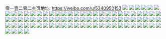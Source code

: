 零一壹二零二主页地址: https://weibo.com/u/5340950153 
![](https://wx4.sinaimg.cn/mw2000/005Ps57jly1h8xp2oz4uuj32c0340x6p.jpg) 
![](https://wx4.sinaimg.cn/mw2000/005Ps57jly1h8xp2nw0dkj30tl13gn6a.jpg) 
![](https://wx4.sinaimg.cn/mw2000/005Ps57jly1h8xp2qajfaj31541iu142.jpg) 
![](https://wx4.sinaimg.cn/mw2000/005Ps57jly1h8xp2pse5aj32c0340kjl.jpg) 
![](https://wx4.sinaimg.cn/mw2000/005Ps57jly1h8wtd07ombj30u01sx0yt.jpg) 
![](https://wx4.sinaimg.cn/mw2000/005Ps57jly1h8ps90xijjj32c0340e81.jpg) 
![](https://wx4.sinaimg.cn/mw2000/005Ps57jly1h8koupksjkj30u01syq7p.jpg) 
![](https://wx4.sinaimg.cn/mw2000/005Ps57jly1h8go2juy9dj30n511ndhv.jpg) 
![](https://wx4.sinaimg.cn/mw2000/005Ps57jly1h80jhnnq3jj30zo1bb48m.jpg) 
![](https://wx4.sinaimg.cn/mw2000/005Ps57jly1h7r03fshf9j30u01sy42x.jpg) 
![](https://wx4.sinaimg.cn/mw2000/005Ps57jly1h7q14mp89qj30u0140n6h.jpg) 
![](https://wx4.sinaimg.cn/mw2000/005Ps57jly1h7q14ncgizj30u0140aj0.jpg) 
![](https://wx4.sinaimg.cn/mw2000/005Ps57jly1h7q14m280jj30u014046i.jpg) 
![](https://wx4.sinaimg.cn/mw2000/005Ps57jly1h7q14nqy83j30u0140tfr.jpg) 
![](https://wx4.sinaimg.cn/mw2000/005Ps57jly1h7lgvp0unqj30i012xgnx.jpg) 
![](https://wx4.sinaimg.cn/mw2000/005Ps57jly1h7l43cbrhkj30wi1yc1cf.jpg) 
![](https://wx4.sinaimg.cn/mw2000/005Ps57jly1h7ine4g3ekj30u01sy795.jpg) 
![](https://wx4.sinaimg.cn/mw2000/005Ps57jly1h7indy83ukj30u01syjvr.jpg) 
![](https://wx4.sinaimg.cn/mw2000/005Ps57jly1h7flqqf06xj316o1kw7tq.jpg) 
![](https://wx4.sinaimg.cn/mw2000/005Ps57jly1h7flqpx8cqj316o1kwnju.jpg) 
![](https://wx4.sinaimg.cn/mw2000/005Ps57jly1h7d97ytpcyj316o1kw1hc.jpg) 
![](https://wx4.sinaimg.cn/mw2000/005Ps57jly1h7d97x6lq2j31o0280dlp.jpg) 
![](https://wx4.sinaimg.cn/mw2000/005Ps57jly1h7c8f91qqej31hc0u0are.jpg) 
![](https://wx4.sinaimg.cn/mw2000/005Ps57jly1h79vxy151mj30wi1yck4g.jpg) 
![](https://wx4.sinaimg.cn/mw2000/005Ps57jly1h74z070v87j30u014075k.jpg) 
![](https://wx4.sinaimg.cn/mw2000/005Ps57jly1h71ji0bjzfj30u01sy41y.jpg) 
![](https://wx4.sinaimg.cn/mw2000/005Ps57jly1h71ilr14lmj30wi0f70t4.jpg) 
![](https://wx4.sinaimg.cn/mw2000/005Ps57jly1h70e44r16vj30u0140jtv.jpg) 
![](https://wx4.sinaimg.cn/mw2000/005Ps57jly1h6re927qhvj320c20c7wh.jpg) 
![](https://wx4.sinaimg.cn/mw2000/005Ps57jly1h6d5b4k3hdj30u01syq83.jpg) 
![](https://wx4.sinaimg.cn/mw2000/005Ps57jly1h6bc5e7ducj31sc2ds49i.jpg) 
![](https://wx4.sinaimg.cn/mw2000/005Ps57jly1h6bc5epbwyj31kg0yhjz0.jpg) 
![](https://wx4.sinaimg.cn/mw2000/005Ps57jly1h6bc5farm7j31sc10xaw9.jpg) 
![](https://wx4.sinaimg.cn/mw2000/005Ps57jly1h69movkutzj31o0280799.jpg) 
![](https://wx4.sinaimg.cn/mw2000/005Ps57jly1h69ncde46yj31o02807wh.jpg) 
![](https://wx4.sinaimg.cn/mw2000/005Ps57jly1h69mou657lj31o0280jwh.jpg) 
![](https://wx4.sinaimg.cn/mw2000/005Ps57jly1h67puewh13j32c02c07wi.jpg) 
![](https://wx4.sinaimg.cn/mw2000/005Ps57jly1h676bxi87oj31o02800vw.jpg) 
![](https://wx4.sinaimg.cn/mw2000/005Ps57jly1h64a6sd52yj30sg2yo482.jpg) 
![](https://wx4.sinaimg.cn/mw2000/005Ps57jly1h63xbv6w0hj31vk2tc74q.jpg) 
![](https://wx4.sinaimg.cn/mw2000/005Ps57jly1h5zngog8dtj31o0280ngc.jpg) 
![](https://wx4.sinaimg.cn/mw2000/005Ps57jly1h5zngplu03j32801o077d.jpg) 
![](https://wx4.sinaimg.cn/mw2000/005Ps57jly1h5zngq7malj32801o0k9t.jpg) 
![](https://wx4.sinaimg.cn/mw2000/005Ps57jly1h5zngqqh4hj31o0280qk2.jpg) 
![](https://wx4.sinaimg.cn/mw2000/005Ps57jly1h5zngnra86j31o0280wtr.jpg) 
![](https://wx4.sinaimg.cn/mw2000/005Ps57jly1h5zngr9qr7j31o0280kb9.jpg) 
![](https://wx4.sinaimg.cn/mw2000/005Ps57jly1h5zngruodyj31o0280gpd.jpg) 
![](https://wx4.sinaimg.cn/mw2000/005Ps57jly1h5zngsjuivj31o0280nkw.jpg) 
![](https://wx4.sinaimg.cn/mw2000/005Ps57jly1h5zngt7boij31o0280n0p.jpg) 
![](https://wx4.sinaimg.cn/mw2000/005Ps57jly1h5sov8nrmvj32801o01kz.jpg) 
![](https://wx4.sinaimg.cn/mw2000/005Ps57jly1h5sov9f2yuj31dm1u5x5s.jpg) 
![](https://wx4.sinaimg.cn/mw2000/005Ps57jly1h5cph359x8j30vc15sgq9.jpg) 
![](https://wx4.sinaimg.cn/mw2000/005Ps57jly1h59lemmcbwj30mz0nzdje.jpg) 
![](https://wx4.sinaimg.cn/mw2000/005Ps57jly1h56la0gk35j30vc15s1ho.jpg) 
![](https://wx4.sinaimg.cn/mw2000/005Ps57jly1h56la2prrqj30vc15sqro.jpg) 
![](https://wx4.sinaimg.cn/mw2000/005Ps57jly1h56la12k1oj30py0ymwvk.jpg) 
![](https://wx4.sinaimg.cn/mw2000/005Ps57jly1h55kaie1noj32c0340x6q.jpg) 
![](https://wx4.sinaimg.cn/mw2000/005Ps57jly1h55kak2rw4j316o1kw7wh.jpg) 
![](https://wx4.sinaimg.cn/mw2000/005Ps57jly1h55kamonlrj32c0340x6q.jpg) 
![](https://wx4.sinaimg.cn/mw2000/005Ps57jly1h55kaclaw7j316o1kw7wh.jpg) 
![](https://wx4.sinaimg.cn/mw2000/005Ps57jly1h55kanx3dkj316o1kwe6z.jpg) 
![](https://wx4.sinaimg.cn/mw2000/005Ps57jly1h55kaqxkebj32c03404qr.jpg) 
![](https://wx4.sinaimg.cn/mw2000/005Ps57jly1h4ylte2u7ij30n01dswwl.jpg) 
![](https://wx4.sinaimg.cn/mw2000/005Ps57jly1h4ybddme7zj30vc0vc79l.jpg) 
![](https://wx4.sinaimg.cn/mw2000/005Ps57jly1h4ybddcucnj30vc0vc0yh.jpg) 
![](https://wx4.sinaimg.cn/mw2000/005Ps57jly1h4ybddvfp3j30vc0vcgrc.jpg) 
![](https://wx4.sinaimg.cn/mw2000/005Ps57jly1h4w70xdt1jj32c02c04qq.jpg) 
![](https://wx4.sinaimg.cn/mw2000/005Ps57jly1h4vyex500hj31kw1kwkjl.jpg) 
![](https://wx4.sinaimg.cn/mw2000/005Ps57jly1h4vyf0o8v4j31sc1scb2a.jpg) 
![](https://wx4.sinaimg.cn/mw2000/005Ps57jly1h4p9warh2gj31kw1kw4oc.jpg) 
![](https://wx4.sinaimg.cn/mw2000/005Ps57jly1h4p9wbt9i9j31kw1kw1kx.jpg) 
![](https://wx4.sinaimg.cn/mw2000/005Ps57jly1h4munwc4h9j31sc1sc4qp.jpg) 
![](https://wx4.sinaimg.cn/mw2000/005Ps57jly1h4lynz9olhj30j60j6jt8.jpg) 
![](https://wx4.sinaimg.cn/mw2000/005Ps57jly1h4jruh114lj31ei1einhh.jpg) 
![](https://wx4.sinaimg.cn/mw2000/005Ps57jly1h4jruofotej324g1lcnpd.jpg) 
![](https://wx4.sinaimg.cn/mw2000/005Ps57jly1h4dbb28gc1j31hc0u0dk6.jpg) 
![](https://wx4.sinaimg.cn/mw2000/005Ps57jly1h46jthl0yzj30sg2dcb29.jpg) 
![](https://wx4.sinaimg.cn/mw2000/005Ps57jly1h46jtkatokj30sg741e85.jpg) 
![](https://wx4.sinaimg.cn/mw2000/005Ps57jly1h3tz8tazanj31sc1scb24.jpg) 
![](https://wx4.sinaimg.cn/mw2000/005Ps57jly1h3twmhmze2j31hb1hb7mf.jpg) 
![](https://wx4.sinaimg.cn/mw2000/005Ps57jly1h3o6xtros5j30n01dsgxm.jpg) 
![](https://wx4.sinaimg.cn/mw2000/005Ps57jly1h3lqligvrhj30n01dstw6.jpg) 
![](https://wx4.sinaimg.cn/mw2000/005Ps57jly1h39etq2v8vj32c0340e81.jpg) 
![](https://wx4.sinaimg.cn/mw2000/005Ps57jly1h39etrdllkj32c0340b29.jpg) 
![](https://wx4.sinaimg.cn/mw2000/005Ps57jly1h39ets3quxj32c03407wh.jpg) 
